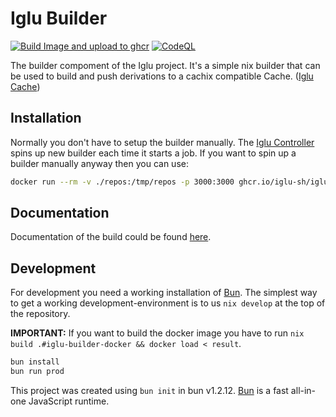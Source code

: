 # Iglu Builder
[![Build Image and upload to ghcr](https://github.com/iglu-sh/builder/actions/workflows/build-docker.yml/badge.svg)](https://github.com/iglu-sh/builder/actions/workflows/build-docker.yml)
[![CodeQL](https://github.com/iglu-sh/builder/actions/workflows/codeql.yml/badge.svg)](https://github.com/iglu-sh/builder/actions/workflows/codeql.yml)

The builder compoment of the Iglu project. It's a simple nix builder that can be used to build and push derivations to a cachix compatible Cache. ([Iglu Cache](https://github.com/iglu-sh/cache))

## Installation
Normally you don't have to setup the builder manually. The [Iglu Controller](https://github.com/iglu-sh/controller) spins up new builder each time it starts a job. If you want to spin up a builder manually anyway then you can use:

```bash
docker run --rm -v ./repos:/tmp/repos -p 3000:3000 ghcr.io/iglu-sh/iglu-builder:latest
```

## Documentation
Documentation of the build could be found [here](https://docs.iglu.sh/docs/Components/Iglu%20Builder).

## Development
For development you need a working installation of [Bun](https://bun.sh).
The simplest way to get a working development-environment is to us `nix develop` at the top of the repository.

**IMPORTANT:** If you want to build the docker image you have to run `nix build .#iglu-builder-docker && docker load < result`.

```bash
bun install
bun run prod
```

This project was created using `bun init` in bun v1.2.12. [Bun](https://bun.sh) is a fast all-in-one JavaScript runtime.
